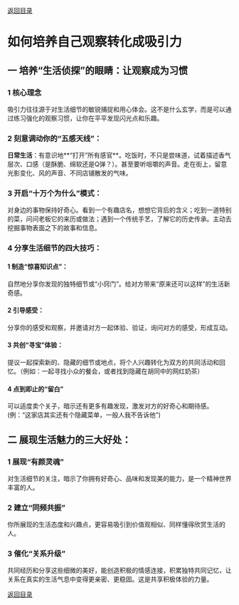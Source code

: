 [返回目录](/README.md)

# 如何培养自己观察转化成吸引力

## 一 培养“生活侦探”的眼睛：让观察成为习惯

### 1 核心理念

吸引力往往源于对生活细节的敏锐捕捉和用心体会。这不是什么玄学，而是可以通过练习强化的观察习惯，让你在平平发现闪光点和乐趣。

### 2 刻意调动你的“五感天线”：

**日常生活**：有意识地**“打开”所有感官**。吃饭时，不只是尝味道，试着描述香气层次、口感（是酥脆、绵软还是Q弹？）。甚至要听咀嚼的声音。走在街上，留意光影变化、风的声音、不同店铺散发的气味。

### 3 开启“十万个为什么”模式：

对身边的事物保持好奇心。看到一个有趣店名，想想它背后的含义；吃到一道特别的菜，问问老板它的来历或做法；遇到一个传统手艺，了解它的历史传承。主动去挖掘事物表面之下的故事和信息。

### 4 分享生活细节的四大技巧：

#### 1 制造“惊喜知识点”：

自然地分享你发现的独特细节或“小窍门”。给对方带来“原来还可以这样”的生活新奇感。

#### 2 引导感受：

分享你的感受和观察，并邀请对方一起体验、验证，询问对方的感受，形成互动。

#### 3 共创“寻宝”体验：

提议一起探索新的、隐藏的细节或地点，将个人兴趣转化为双方的共同活动和回忆。（例如：一起寻找小众的餐会，或者找到隐藏在胡同中的网红奶茶）

#### 4 点到即止的“留白”

可以适度卖个关子，暗示还有更多有趣发现，激发对方的好奇心和期待感。(例：“这家店其实还有个隐藏菜单，一般人我不告诉他”)

## 二 展现生活魅力的三大好处：

### 1 展现“有颜灵魂”

对生活细节的关注，暗示了你拥有好奇心、品味和发现美的能力，是一个精神世界丰富的人。

### 2 建立“同频共振”

你所展现的生活态度和兴趣点，更容易吸引到价值观相似、同样懂得欣赏生活的人。

### 3 催化“关系升级”

共同经历和分享这些细微的美好，能创造积极的情感连接，积累独特共同记忆，让关系在真实的生活气息中变得更亲密、更稳固。这是共享积极体验的力量。

[返回目录](/README.md)